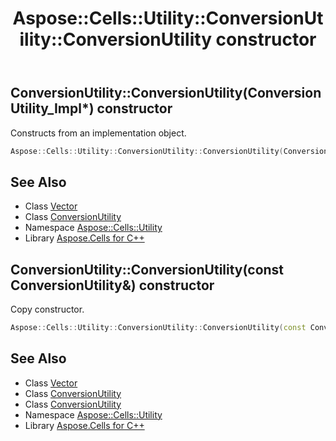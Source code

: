 ﻿---
title: Aspose::Cells::Utility::ConversionUtility::ConversionUtility constructor
linktitle: ConversionUtility
second_title: Aspose.Cells for C++ API Reference
description: 'Aspose::Cells::Utility::ConversionUtility::ConversionUtility constructor. Constructs from an implementation object in C++.'
type: docs
weight: 100
url: /cpp/aspose.cells.utility/conversionutility/conversionutility/
---
## ConversionUtility::ConversionUtility(ConversionUtility_Impl*) constructor


Constructs from an implementation object.

```cpp
Aspose::Cells::Utility::ConversionUtility::ConversionUtility(ConversionUtility_Impl *impl)
```

## See Also

* Class [Vector](../../../aspose.cells/vector/)
* Class [ConversionUtility](../)
* Namespace [Aspose::Cells::Utility](../../)
* Library [Aspose.Cells for C++](../../../)
## ConversionUtility::ConversionUtility(const ConversionUtility\&) constructor


Copy constructor.

```cpp
Aspose::Cells::Utility::ConversionUtility::ConversionUtility(const ConversionUtility &src)
```

## See Also

* Class [Vector](../../../aspose.cells/vector/)
* Class [ConversionUtility](../)
* Class [ConversionUtility](../)
* Namespace [Aspose::Cells::Utility](../../)
* Library [Aspose.Cells for C++](../../../)
